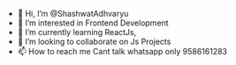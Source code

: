- 👋 Hi, I’m @ShashwatAdhvaryu
- 👀 I’m interested in Frontend Development
- 🌱 I’m currently learning ReactJs, 
- 💞️ I’m looking to collaborate on Js Projects
- 📫 How to reach me Cant talk whatsapp only 9586161283

<!---
ShashwatAdhvaryu/ShashwatAdhvaryu is a ✨ special ✨ repository because its `README.md` (this file) appears on your GitHub profile.
You can click the Preview link to take a look at your changes.
--->
